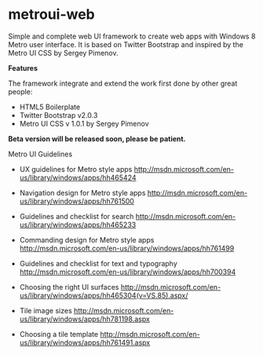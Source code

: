 metroui-web
===========

Simple and complete web UI framework to create web apps with Windows 8 Metro user interface.
It is based on Twitter Bootstrap and inspired by the Metro UI CSS by Sergey Pimenov.


**Features**

The framework integrate and extend the work first done by other great people:
   - HTML5 Boilerplate 
   - Twitter Bootstrap v2.0.3
   - Metro UI CSS v 1.0.1 by Sergey Pimenov



**Beta version will be released soon, please be patient.**


Metro UI Guidelines
   - UX guidelines for Metro style apps                    http://msdn.microsoft.com/en-us/library/windows/apps/hh465424
   
   - Navigation design for Metro style apps             http://msdn.microsoft.com/en-us/library/windows/apps/hh761500
   
   - Guidelines and checklist for search                http://msdn.microsoft.com/en-us/library/windows/apps/hh465233

   - Commanding design for Metro style apps             http://msdn.microsoft.com/en-us/library/windows/apps/hh761499

   - Guidelines and checklist for text and typography   http://msdn.microsoft.com/en-us/library/windows/apps/hh700394
   
   - Choosing the right UI surfaces                     http://msdn.microsoft.com/en-us/library/windows/apps/hh465304(v=VS.85).aspx/
   
   - Tile image sizes                                   http://msdn.microsoft.com/en-us/library/windows/apps/hh781198.aspx
   
   - Choosing a tile template                           http://msdn.microsoft.com/en-us/library/windows/apps/hh761491.aspx
